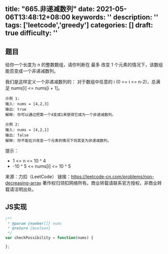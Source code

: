 title: "665.非递减数列"
date: 2021-05-06T13:48:12+08:00
keywords: ''
description: ''
tags: ['leetcode','greedy']
categories: []
draft: true
difficulty: ''
---

## 题目

给你一个长度为 n 的整数数组，请你判断在 最多 改变 1 个元素的情况下，该数组能否变成一个非递减数列。

我们是这样定义一个非递减数列的： 对于数组中任意的 i (0 <= i <= n-2)，总满足 nums[i] <= nums[i + 1]。

```
示例 1:
输入: nums = [4,2,3]
输出: true
解释: 你可以通过把第一个4变成1来使得它成为一个非递减数列。

示例 2:
输入: nums = [4,2,1]
输出: false
解释: 你不能在只改变一个元素的情况下将其变为非递减数列。
```

提示：

- 1 <= n <= 10 ^ 4
- -10 ^ 5 <= nums[i] <= 10 ^ 5

来源：力扣（LeetCode）
链接：https://leetcode-cn.com/problems/non-decreasing-array
著作权归领扣网络所有。商业转载请联系官方授权，非商业转载请注明出处。



## JS实现

```javascript
/**
 * @param {number[]} nums
 * @return {boolean}
 */
var checkPossibility = function(nums) {

};
```
